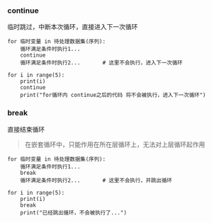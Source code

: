 ### continue

临时跳过，中断本次循环，直接进入下一次循环

```
for 临时变量 in 待处理数据集(序列):
    循环满足条件时执行1...
    continue
    循环满足条件时执行2...       # 这里不会执行，进入下一次循环
```

```
for i in range(5):
    print(i)
    continue
    print("for循环内 continue之后的代码 将不会被执行，进入下一次循环")
```

### break

直接结束循环

> 在嵌套循环中，只能作用在所在层循环上，无法对上层循环起作用

```
for 临时变量 in 待处理数据集(序列):
    循环满足条件时执行1...
    break
    循环满足条件时执行2...       # 这里不会执行，并跳出循环
```

```
for i in range(5):
    print(i)
    break
    print("已经跳出循环，不会被执行了...")
```
